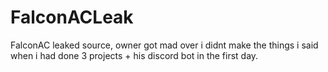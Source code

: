 # FalconACLeak
FalconAC leaked source, owner got mad over i didnt make the things i said when i had done 3 projects + his discord bot in the first day.
